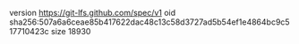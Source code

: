 version https://git-lfs.github.com/spec/v1
oid sha256:507a6a6ceae85b417622dac48c13c58d3727ad5b54ef1e4864bc9c517710423c
size 18930
